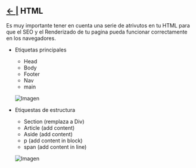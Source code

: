 ## [← |](https://github.com/VGamezz19/skylab-curso/blob/dev/course/semana02/)   HTML

Es muy importante tener en cuenta una serie de atrivutos en tu HTML para que el SEO y el Renderizado de tu pagina pueda funcionar correctamente en los navegadores.
-   Etiquetas principales
    -  Head
    -  Body
    -  Footer
    -  Nav
    -  main

    ![Imagen](https://github.com/VGamezz19/skylab-curso/blob/dev/course/semana02/public/etiquetasMain.png)

-   Etiquestas de estructura
    - Section (remplaza a Div)
    - Article (add content)
    - Aside (add content)
    - p (add content in block)
    - span (add content in line)

    ![Imagen](https://github.com/VGamezz19/skylab-curso/blob/dev/course/semana02/public/etiquetaEstructura.png)